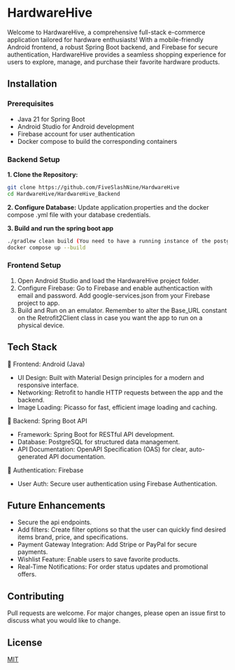 # HardwareHive

Welcome to HardwareHive, a comprehensive full-stack e-commerce application tailored for hardware enthusiasts! With a mobile-friendly Android frontend, a robust Spring Boot backend, and Firebase for secure authentication, HardwareHive provides a seamless shopping experience for users to explore, manage, and purchase their favorite hardware products.

## Installation

### Prerequisites
- Java 21 for Spring Boot
- Android Studio for Android development
- Firebase account for user authentication
- Docker compose to build the corresponding containers

### Backend Setup

**1. Clone the Repository:**
```bash
git clone https://github.com/FiveSlashNine/HardwareHive
cd HardwareHive/HardwareHive_Backend
```
**2. Configure Database:**
Update application.properties and the docker compose .yml file with your database credentials.

**3. Build and run the spring boot app**
```bash
./gradlew clean build (You need to have a running instance of the postgres db that you will use)
docker compose up --build
```

### Frontend Setup

1. Open Android Studio and load the HardwareHive project folder.
2. Configure Firebase:
	 Go to Firebase and enable authenticaction with email and password.
	 Add google-services.json from your Firebase project to app.
4. Build and Run on an emulator. Remember to alter the Base_URL constant on the Retrofit2Client class in case you want the app to run on a physical device. 

## Tech Stack
📱 Frontend: Android (Java)

- UI Design: Built with Material Design principles for a modern and responsive interface.
- Networking: Retrofit to handle HTTP requests between the app and the backend.
- Image Loading: Picasso for fast, efficient image loading and caching.

🔧 Backend: Spring Boot API

- Framework: Spring Boot for RESTful API development.
- Database: PostgreSQL for structured data management.
- API Documentation: OpenAPI Specification (OAS) for clear, auto-generated API documentation.

🔐 Authentication: Firebase

- User Auth: Secure user authentication using Firebase Authentication.

## Future Enhancements
- Secure the api endpoints.
- Add filters:  Create filter options so that the user can quickly find desired items brand, price, and specifications.
- Payment Gateway Integration: Add Stripe or PayPal for secure payments.
- Wishlist Feature: Enable users to save favorite products.
- Real-Time Notifications: For order status updates and promotional offers.


## Contributing

Pull requests are welcome. For major changes, please open an issue first
to discuss what you would like to change.

## License

[MIT](https://choosealicense.com/licenses/mit/)